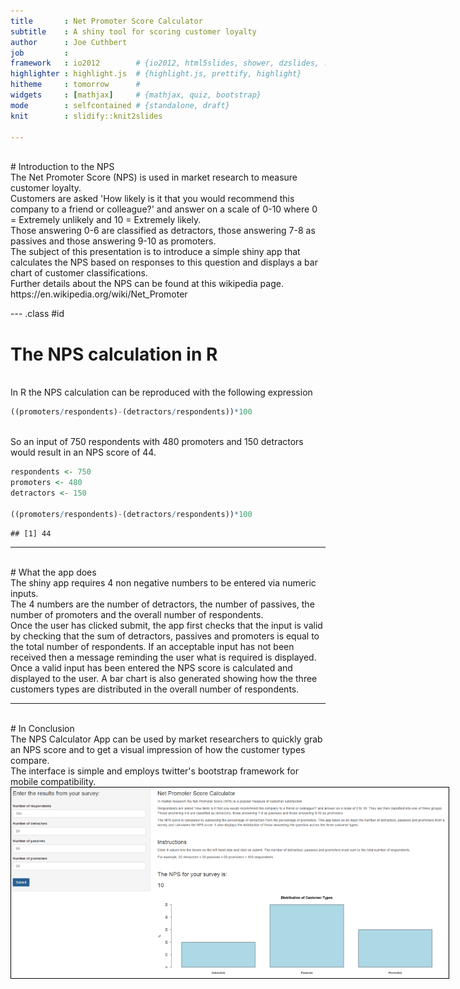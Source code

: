 ```yaml
---
title       : Net Promoter Score Calculator
subtitle    : A shiny tool for scoring customer loyalty
author      : Joe Cuthbert
job         : 
framework   : io2012        # {io2012, html5slides, shower, dzslides, ...}
highlighter : highlight.js  # {highlight.js, prettify, highlight}
hitheme     : tomorrow      # 
widgets     : [mathjax]     # {mathjax, quiz, bootstrap}
mode        : selfcontained # {standalone, draft}
knit        : slidify::knit2slides

---
```

</br>
# Introduction to the NPS
</br>
The Net Promoter Score (NPS) is used in market research to measure customer loyalty.    
</br>
Customers are asked 'How likely is it that you would recommend this company to a friend or colleague?' and answer on a scale of 0-10 where 0 = Extremely unlikely and 10 = Extremely likely.  
</br>
Those answering 0-6 are classified as detractors, those answering 7-8 as passives and those answering 9-10 as promoters.  
</br>
The subject of this presentation is to introduce a simple shiny app that calculates the NPS based on responses to this question and displays a bar chart of customer classifications.  
</br>
Further details about the NPS can be found at this wikipedia page.  
</br>
https://en.wikipedia.org/wiki/Net_Promoter

--- .class #id
</br>
# The NPS calculation in R
</br>
In R the NPS calculation can be reproduced with the following expression


```r
((promoters/respondents)-(detractors/respondents))*100
```
</br>
So an input of 750 respondents with 480 promoters and 150 detractors would result in an NPS score of 44.


```r
respondents <- 750
promoters <- 480
detractors <- 150

((promoters/respondents)-(detractors/respondents))*100
```

```
## [1] 44
```

---
</br>
# What the app does
</br>
The shiny app requires 4 non negative numbers to be entered via numeric inputs.  
</br>
The 4 numbers are the number of detractors, the number of passives, the number of promoters and the overall number of respondents.  
</br>
Once the user has clicked submit, the app first checks that the input is valid by checking that the sum of detractors, passives and promoters is equal to the total number of respondents. If an acceptable input has not been received then a message reminding the user what is required is displayed.  
</br>
Once a valid input has been entered the NPS score is calculated and displayed to the user. A bar chart is also generated showing how the three customers types are distributed in the overall number of respondents.

---
</br>
# In Conclusion  
</br>
The NPS Calculator App can be used by market researchers to quickly grab an NPS score and to get a visual impression of how the customer types compare.  
</br>
The interface is simple and employs twitter's bootstrap framework for mobile compatibility.  
</br>
<img src="Screen.PNG" style="max-width:700px;border: 1px solid black;">
